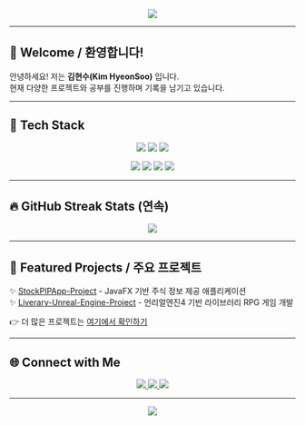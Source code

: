 <p align="center"> 
  <img src="https://capsule-render.vercel.app/api?type=waving&color=auto&height=250&section=header&text=Kim%20HyeonSoo's%20Github%20🧮&fontSize=45&animation=fadeIn&fontAlignY=40" /> 
</p>

---

## 👋 Welcome / 환영합니다!
안녕하세요! 저는 **김현수(Kim HyeonSoo)** 입니다.  
현재 다양한 프로젝트와 공부를 진행하며 기록을 남기고 있습니다.

---

## 🚀 Tech Stack
<p align="center"> 
  <!-- 언어 -->
  <img src="https://img.shields.io/badge/Python-3776AB?style=for-the-badge&logo=python&logoColor=white"/>
  <img src="https://img.shields.io/badge/Java-007396?style=for-the-badge&logo=openjdk&logoColor=white"/>
  <img src="https://img.shields.io/badge/C-00599C?style=for-the-badge&logo=c&logoColor=white"/>
</p>
<p align="center"> 
  <!-- 프레임워크 & 라이브러리 -->
  <img src="https://img.shields.io/badge/Unity-FFFFFF?style=for-the-badge&logo=unity&logoColor=black"/>
  <img src="https://img.shields.io/badge/Unreal-0E1128?style=for-the-badge&logo=unrealengine&logoColor=white"/>
  <img src="https://img.shields.io/badge/MySQL-4479A1?style=for-the-badge&logo=mysql&logoColor=white"/>
  <img src="https://img.shields.io/badge/Testing-25A162?style=for-the-badge&logo=testinglibrary&logoColor=white"/>
</p>

---

## 🔥 GitHub Streak Stats (연속)
<p align="center">
  <a href="https://git.io/streak-stats">
    <img src="https://streak-stats.demolab.com?user=colabdaegu&theme=dark&hide_border=true"/>
  </a>
</p>

---

## 📌 Featured Projects / 주요 프로젝트
✨ [StockPIPApp-Project](https://github.com/colabdaegu/StockPIPApp-Project) - JavaFX 기반 주식 정보 제공 애플리케이션  
✨ [Liverary-Unreal-Engine-Project](https://github.com/colabdaegu/Liverary-Unreal-Engine-Project) - 언리얼엔진4 기반 라이브러리 RPG 게임 개발  

👉 더 많은 프로젝트는 [여기에서 확인하기](https://github.com/colabdaegu?tab=repositories)

---

## 🌐 Connect with Me
<p align="center"> 
  <a href="mailto:your_email@example.com">
    <img src="https://img.shields.io/badge/Gmail-D14836?style=for-the-badge&logo=gmail&logoColor=white"/>
  </a> 
  <a href="https://colabdaegu.tistory.com/">
    <img src="https://img.shields.io/badge/Tistory-000000?style=for-the-badge&logo=tistory&logoColor=white"/>
  </a> 
  <a href="https://github.com/colabdaegu">
    <img src="https://img.shields.io/badge/GitHub-181717?style=for-the-badge&logo=github&logoColor=white"/>
  </a>
  <!-- 나중에 다른 SNS나 사이트 추가 가능 -->
</p>

---

<p align="center"> 
  <img src="https://capsule-render.vercel.app/api?type=waving&color=auto&height=120&section=footer"/> 
</p>
